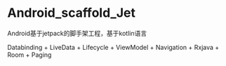 # Android_scaffold_Jet
Android基于jetpack的脚手架工程，基于kotlin语言

Databinding + LiveData + Lifecycle + ViewModel + Navigation + Rxjava + Room + Paging
